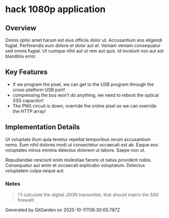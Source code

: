 # hack 1080p application

## Overview
Omnis optio amet harum est eius officiis dolor ut. Accusantium eos eligendi fugiat. Perferendis eum dolore et dolor aut et. Veniam veniam consequatur sed omnis fugiat. Ut cumque nihil aut ut rem aut quis. Id incidunt non aut est blanditiis error.

## Key Features
- If we program the pixel, we can get to the USB program through the cross-platform USB port!
- compressing the bus won't do anything, we need to reboot the optical XSS capacitor!
- The PNG circuit is down, override the online pixel so we can override the HTTP array!

## Implementation Details
Ut voluptate illum quia tenetur repellat temporibus rerum accusantium nemo. Eum nihil dolores modi ut consectetur occaecati est ab. Eaque eos voluptates minus minima delectus dolorem ut labore. Saepe non ut.
 Repudiandae nesciunt enim molestiae facere ut natus provident nobis. Consequatur aut enim et occaecati explicabo voluptatum. Delectus voluptatem culpa neque aut.

### Notes
> I'll calculate the digital JSON transmitter, that should matrix the SAS firewall!

Generated by GitGarden on 2025-10-11T06:30:00.787Z